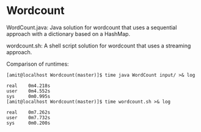 Wordcount
=========

WordCount.java: Java solution for wordcount that uses a sequential approach with a dictionary
based on a HashMap.

wordcount.sh: A shell script solution for wordcount that uses a streaming approach.

Comparison of runtimes:

```
[amit@localhost Wordcount(master)]$ time java WordCount input/ >& log

real    0m4.218s
user    0m4.552s
sys     0m0.995s
[amit@localhost Wordcount(master)]$ time wordcount.sh >& log

real    0m7.262s
user    0m7.732s
sys     0m0.200s
```

